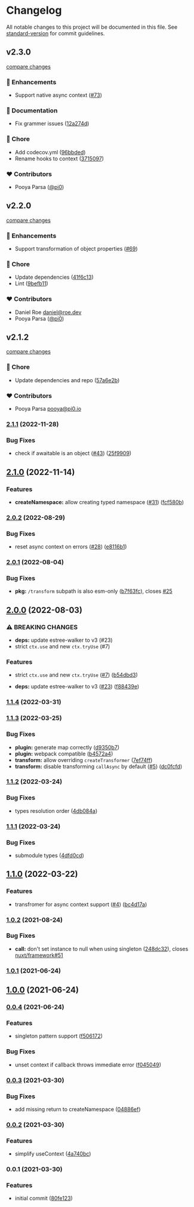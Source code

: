 # Changelog

All notable changes to this project will be documented in this file. See [standard-version](https://github.com/conventional-changelog/standard-version) for commit guidelines.

## v2.3.0

[compare changes](https://github.com/unjs/unctx/compare/v2.2.0...v2.3.0)


### 🚀 Enhancements

  - Support native async context ([#73](https://github.com/unjs/unctx/pull/73))

### 📖 Documentation

  - Fix grammer issues ([12a274d](https://github.com/unjs/unctx/commit/12a274d))

### 🏡 Chore

  - Add codecov.yml ([96bbded](https://github.com/unjs/unctx/commit/96bbded))
  - Rename hooks to context ([3715097](https://github.com/unjs/unctx/commit/3715097))

### ❤️  Contributors

- Pooya Parsa ([@pi0](http://github.com/pi0))

## v2.2.0

[compare changes](https://github.com/unjs/unctx/compare/v2.1.2...v2.2.0)


### 🚀 Enhancements

  - Support transformation of object properties ([#69](https://github.com/unjs/unctx/pull/69))

### 🏡 Chore

  - Update dependencies ([41f6c13](https://github.com/unjs/unctx/commit/41f6c13))
  - Lint ([9befb11](https://github.com/unjs/unctx/commit/9befb11))

### ❤️  Contributors

- Daniel Roe <daniel@roe.dev>
- Pooya Parsa ([@pi0](http://github.com/pi0))

## v2.1.2

[compare changes](https://github.com/unjs/unctx/compare/v2.1.1...v2.1.2)


### 🏡 Chore

  - Update dependencies and repo ([57a6e2b](https://github.com/unjs/unctx/commit/57a6e2b))

### ❤️  Contributors

- Pooya Parsa <pooya@pi0.io>

### [2.1.1](https://github.com/unjs/unctx/compare/v2.1.0...v2.1.1) (2022-11-28)


### Bug Fixes

* check if awaitable is an object ([#43](https://github.com/unjs/unctx/issues/43)) ([25f9909](https://github.com/unjs/unctx/commit/25f990923a878f7335dac668f55c034a91a9f20a))

## [2.1.0](https://github.com/unjs/unctx/compare/v2.0.2...v2.1.0) (2022-11-14)


### Features

* **createNamespace:** allow creating typed namespace ([#31](https://github.com/unjs/unctx/issues/31)) ([fcf580b](https://github.com/unjs/unctx/commit/fcf580b8de9b0e18d75d87cfc1878518b4081771))

### [2.0.2](https://github.com/unjs/unctx/compare/v2.0.1...v2.0.2) (2022-08-29)


### Bug Fixes

* reset async context on errors ([#28](https://github.com/unjs/unctx/issues/28)) ([e8116b1](https://github.com/unjs/unctx/commit/e8116b18c2855398f1ad850ba02395b3fb0337e3))

### [2.0.1](https://github.com/unjs/unctx/compare/v2.0.0...v2.0.1) (2022-08-04)


### Bug Fixes

* **pkg:** `/transform` subpath is also esm-only ([b7f63fc](https://github.com/unjs/unctx/commit/b7f63fcb8071f82249e3da7aec16350704a3bffc)), closes [#25](https://github.com/unjs/unctx/issues/25)

## [2.0.0](https://github.com/unjs/unctx/compare/v1.1.4...v2.0.0) (2022-08-03)


### ⚠ BREAKING CHANGES

* **deps:** update estree-walker to v3 (#23)
* strict `ctx.use` and new `ctx.tryUse` (#7)

### Features

* strict `ctx.use` and new `ctx.tryUse` ([#7](https://github.com/unjs/unctx/issues/7)) ([b54dbd3](https://github.com/unjs/unctx/commit/b54dbd3134806556b1e94c9b4c27f19b2df5a7df))


* **deps:** update estree-walker to v3 ([#23](https://github.com/unjs/unctx/issues/23)) ([f88439e](https://github.com/unjs/unctx/commit/f88439e0ff4e8d1d6e031fe48b1f96d85dbd5641))

### [1.1.4](https://github.com/unjs/unctx/compare/v1.1.3...v1.1.4) (2022-03-31)

### [1.1.3](https://github.com/unjs/unctx/compare/v1.1.2...v1.1.3) (2022-03-25)


### Bug Fixes

* **plugin:** generate map correctly ([d9350b7](https://github.com/unjs/unctx/commit/d9350b7421f15697945f2e68ecbd0e1da7e7abef))
* **plugin:** webpack compatible ([b4572a4](https://github.com/unjs/unctx/commit/b4572a4ecb2ace00aead2a224fcc391a52efa4bb))
* **transform:** allow overriding `createTransformer` ([7ef74ff](https://github.com/unjs/unctx/commit/7ef74ff06ac511dc44075f3fdcb3a47f566fa640))
* **transform:** disable transforming `callAsync` by default ([#5](https://github.com/unjs/unctx/issues/5)) ([dc0fcfd](https://github.com/unjs/unctx/commit/dc0fcfdc21ca4b218f1924eb2408687ee6690477))

### [1.1.2](https://github.com/unjs/unctx/compare/v1.1.1...v1.1.2) (2022-03-24)


### Bug Fixes

* types resolution order ([4db084a](https://github.com/unjs/unctx/commit/4db084adbe83216e23908786a3c6f7974bd321e1))

### [1.1.1](https://github.com/unjs/unctx/compare/v1.1.0...v1.1.1) (2022-03-24)


### Bug Fixes

* submodule types ([4dfd0cd](https://github.com/unjs/unctx/commit/4dfd0cdd59c153ffd080b83c6922c2feec9e8dd6))

## [1.1.0](https://github.com/unjs/unctx/compare/v1.0.2...v1.1.0) (2022-03-22)


### Features

* transfromer for async context support ([#4](https://github.com/unjs/unctx/issues/4)) ([bc4d17a](https://github.com/unjs/unctx/commit/bc4d17a753181bfa18697553eb96d390715cf6e2))

### [1.0.2](https://github.com/unjs/unctx/compare/v1.0.1...v1.0.2) (2021-08-24)


### Bug Fixes

* **call:** don't set instance to null when using singleton ([248dc32](https://github.com/unjs/unctx/commit/248dc3218e70238a6091cf5707bafbeb2d1fd91f)), closes [nuxt/framework#51](https://github.com/nuxt/framework/issues/51)

### [1.0.1](https://github.com/unjs/unctx/compare/v1.0.0...v1.0.1) (2021-06-24)

## [1.0.0](https://github.com/unjs/unctx/compare/v0.0.4...v1.0.0) (2021-06-24)

### [0.0.4](https://github.com/unjs/unctx/compare/v0.0.3...v0.0.4) (2021-06-24)


### Features

* singleton pattern support ([f506172](https://github.com/unjs/unctx/commit/f5061726e89771605ba8f7663ec89e3f0c914033))


### Bug Fixes

* unset context if callback throws  immediate error ([f045049](https://github.com/unjs/unctx/commit/f04504953630edf840e7389f0838b63674ac2f34))

### [0.0.3](https://github.com/unjs/unctx/compare/v0.0.2...v0.0.3) (2021-03-30)


### Bug Fixes

* add missing return to createNamespace ([04886ef](https://github.com/unjs/unctx/commit/04886efb014f2715de924b936fd7b6b210454531))

### [0.0.2](https://github.com/unjs/unctx/compare/v0.0.1...v0.0.2) (2021-03-30)


### Features

* simplify useContext ([4a740bc](https://github.com/unjs/unctx/commit/4a740bc9c7c6013569859018ef5d622acbb6b55a))

### 0.0.1 (2021-03-30)


### Features

* initial commit ([80fe123](https://github.com/unjs/unctx/commit/80fe123c7ba597ca827be830fc7f021ad28d94da))
